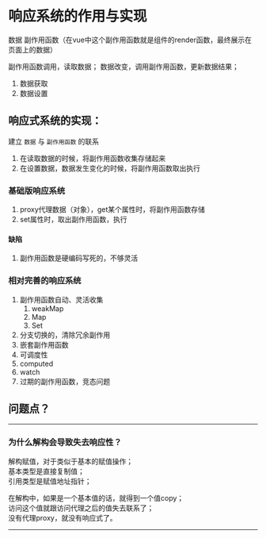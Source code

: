 # 响应系统的作用与实现

数据  副作用函数（在vue中这个副作用函数就是组件的render函数，最终展示在页面上的数据）

副作用函数调用，读取数据；
数据改变，调用副作用函数，更新数据结果；

1. 数据获取
2. 数据设置

## **响应式系统的实现**：
建立 `数据` 与 `副作用函数` 的联系
1. 在读取数据的时候，将副作用函数收集存储起来
2. 在设置数据，数据发生变化的时候，将副作用函数取出执行


### 基础版响应系统
1. proxy代理数据（对象），get某个属性时，将副作用函数存储
2. set属性时，取出副作用函数，执行

#### 缺陷
1. 副作用函数是硬编码写死的，不够灵活

### 相对完善的响应系统
1. 副作用函数自动、灵活收集
   1. weakMap
   2. Map
   3. Set
2. 分支切换的，清除冗余副作用
3. 嵌套副作用函数
4. 可调度性
5. computed
6. watch
7. 过期的副作用函数，竞态问题


## 问题点？
---
### 为什么解构会导致失去响应性？    
解构赋值，对于类似于基本的赋值操作；    
基本类型是直接复制值；     
引用类型是赋值地址指针；     

在解构中，如果是一个基本值的话，就得到一个值copy；      
访问这个值就跟访问代理之后的值失去联系了；     
没有代理proxy，就没有响应式了。

----